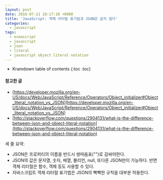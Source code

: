 ```yaml
---
layout: post
date: 2016-07-21 18:17:10 +0900
title: 'JavaScript: 객체 리터럴 표기법과 JSON은 같지 않다'
categories:
  - javascript
tags:
  - ecmascript
  - javascript
  - json
  - literal
  - javascript object literal notation
---
```


* Kramdown table of contents
{:toc .toc}

#### 참고한 글

- [https://developer.mozilla.org/en-US/docs/Web/JavaScript/Reference/Operators/Object_initializer#Object_literal_notation_vs_JSON](https://developer.mozilla.org/en-US/docs/Web/JavaScript/Reference/Operators/Object_initializer#Object_literal_notation_vs_JSON)
- [http://stackoverflow.com/questions/2904131/what-is-the-difference-between-json-and-object-literal-notation](http://stackoverflow.com/questions/2904131/what-is-the-difference-between-json-and-object-literal-notation)


세 줄 요약:

- JSON은 프로퍼티의 이름을 반드시 쌍따옴표("")로 감싸야한다.
- JSON의 값은 문자열, 숫자, 배열, 불리언, null, 또다른 JSON만이 가능하다. 반면 객체 리터럴은 함수, 객체 등도 사용할 수 있다.
- 자바스크립트 객체 리터럴 표기법은 JSON의 빡빡한 규칙을 대부분 허용한다.
